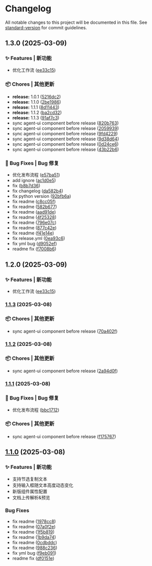 # Changelog

All notable changes to this project will be documented in this file. See [standard-version](https://github.com/conventional-changelog/standard-version) for commit guidelines.

## 1.3.0 (2025-03-09)


### ✨ Features | 新功能

* 优化工作流 ([ee33c15](https://github.com/TencentCloudBase/cloudbase-agent-ui/commit/ee33c155fe013b7e8342fd42785aa1920da58dd5))


### 📦 Chores | 其他更新

* **release:** 1.0.1 ([5216dc2](https://github.com/TencentCloudBase/cloudbase-agent-ui/commit/5216dc2997e7d7edfbe18b6b51df8fdd68c71637))
* **release:** 1.1.0 ([2be1986](https://github.com/TencentCloudBase/cloudbase-agent-ui/commit/2be1986b71e5f72b6cfbd714aa21e3130d4e3970))
* **release:** 1.1.1 ([8d11443](https://github.com/TencentCloudBase/cloudbase-agent-ui/commit/8d114432ce07e11ef198f3c7d0e0389c888231af))
* **release:** 1.1.2 ([ba2cd32](https://github.com/TencentCloudBase/cloudbase-agent-ui/commit/ba2cd3278772ac32fb3ae162588530049cc2e137))
* **release:** 1.1.3 ([91af7c3](https://github.com/TencentCloudBase/cloudbase-agent-ui/commit/91af7c3b7c1b5c2ddefccc985dee66b67bb74729))
* sync agent-ui component before release ([820b763](https://github.com/TencentCloudBase/cloudbase-agent-ui/commit/820b763496490a6aa2d48e592a60f528823534a3))
* sync agent-ui component before release ([2059939](https://github.com/TencentCloudBase/cloudbase-agent-ui/commit/2059939e8dedc65d26bbd3a68f6f0ffc1b4509b6))
* sync agent-ui component before release ([9fd4229](https://github.com/TencentCloudBase/cloudbase-agent-ui/commit/9fd42299a9461f1b044cce1c6cc3b5773ee54bef))
* sync agent-ui component before release ([9d38d64](https://github.com/TencentCloudBase/cloudbase-agent-ui/commit/9d38d64381671691e9409479c3baaf669d79d559))
* sync agent-ui component before release ([0d24ce6](https://github.com/TencentCloudBase/cloudbase-agent-ui/commit/0d24ce6ec687f5dc5941ec18de6109c2abda9273))
* sync agent-ui component before release ([43b22b6](https://github.com/TencentCloudBase/cloudbase-agent-ui/commit/43b22b677860115841400cba0c9fd0e4db2afdb0))


### 🐛 Bug Fixes | Bug 修复

* 优化发布流程 ([e57ba51](https://github.com/TencentCloudBase/cloudbase-agent-ui/commit/e57ba51c751959976ea88a185bec8ac1ce2ae12b))
* add ignore ([ac1d0e5](https://github.com/TencentCloudBase/cloudbase-agent-ui/commit/ac1d0e5f7051af8abd6f0924d12de91adb05b747))
* fix ([b8b7d36](https://github.com/TencentCloudBase/cloudbase-agent-ui/commit/b8b7d3618e29d93af166f7189767d7678d9c2a95))
* fix changelog ([da582b4](https://github.com/TencentCloudBase/cloudbase-agent-ui/commit/da582b426a7d66ffdea63bc10bd561394a5b3c9e))
* fix python version ([92bfb6a](https://github.com/TencentCloudBase/cloudbase-agent-ui/commit/92bfb6a19e14331d222a2b121d40f17fb4637e11))
* fix readme ([c8cc05f](https://github.com/TencentCloudBase/cloudbase-agent-ui/commit/c8cc05f89bc0223337e58ae39288dfba0df4b746))
* fix readme ([582b677](https://github.com/TencentCloudBase/cloudbase-agent-ui/commit/582b6772e39f6feb94beca9007efc53a38c7306e))
* fix readme ([aad91de](https://github.com/TencentCloudBase/cloudbase-agent-ui/commit/aad91de89a88790612f553965e5f2e0bf13a14d5))
* fix readme ([4f25328](https://github.com/TencentCloudBase/cloudbase-agent-ui/commit/4f2532883fc78ecb870c57c671d1ae6ad93147cc))
* fix readme ([796e07c](https://github.com/TencentCloudBase/cloudbase-agent-ui/commit/796e07cbbd27ab3e19ccfc022515812574d545a1))
* fix readme ([877c42e](https://github.com/TencentCloudBase/cloudbase-agent-ui/commit/877c42e921d85051bfeb1343f69fdcf1a30109fb))
* fix readme ([f41e14e](https://github.com/TencentCloudBase/cloudbase-agent-ui/commit/f41e14e6c9841d19bc42075f4f0f4ca08078a643))
* fix release.yml ([0ea93c6](https://github.com/TencentCloudBase/cloudbase-agent-ui/commit/0ea93c697758fb5fe3868bcfce2098f94bd37f2b))
* fix yml bug ([d9052ef](https://github.com/TencentCloudBase/cloudbase-agent-ui/commit/d9052ef9cea36e1647fc0d95f06a7ec97780a954))
* readme fix ([f7008b6](https://github.com/TencentCloudBase/cloudbase-agent-ui/commit/f7008b65f2ea5db59e085c9df710ac99e03e8174))

## 1.2.0 (2025-03-09)

### ✨ Features | 新功能

* 优化工作流 ([ee33c15](https://github.com/TencentCloudBase/cloudbase-agent-ui/commit/ee33c155fe013b7e8342fd42785aa1920da58dd5))

### [1.1.3](https://github.com/TencentCloudBase/cloudbase-agent-ui/compare/v1.1.2...v1.1.3) (2025-03-08)

### 📦 Chores | 其他更新

* sync agent-ui component before release ([70a402f](https://github.com/TencentCloudBase/cloudbase-agent-ui/commit/70a402fe69185bacdb5294633311ba176854f47c))

### [1.1.2](https://github.com/TencentCloudBase/cloudbase-agent-ui/compare/v1.1.1...v1.1.2) (2025-03-08)

### 📦 Chores | 其他更新

* sync agent-ui component before release ([2a94d0f](https://github.com/TencentCloudBase/cloudbase-agent-ui/commit/2a94d0f67a15a16bc1ce965ee0f11c75aa8f5031))

### [1.1.1](https://github.com/TencentCloudBase/cloudbase-agent-ui/compare/v1.1.0...v1.1.1) (2025-03-08)

### 🐛 Bug Fixes | Bug 修复

* 优化发布流程 ([bbc1712](https://github.com/TencentCloudBase/cloudbase-agent-ui/commit/bbc17121c9210a107b987aa4b7657de12e3a66a0))

### 📦 Chores | 其他更新

* sync agent-ui component before release ([f175767](https://github.com/TencentCloudBase/cloudbase-agent-ui/commit/f175767b844ba4ff907d216c76a1392ce3dc64f8))

## [1.1.0](https://github.com/TencentCloudBase/cloudbase-agent-ui/compare/v1.0.1-dev...v1.1.0) (2025-03-08)

### ✨ Features | 新功能

* 支持节选复制文本
* 支持输入框随文本高度动态变化
* 新版组件属性配置
* 文档上传解析&预览

### Bug Fixes

* fix readme ([1978cc8](https://github.com/TencentCloudBase/cloudbase-agent-ui/commit/1978cc800fe5149d102c493a6c3a07d8b9e6fa1e))
* fix readme ([07a0f2e](https://github.com/TencentCloudBase/cloudbase-agent-ui/commit/07a0f2e2f1e152cb1f1c4056cf90b0236879dbc1))
* fix readme ([1f5b819](https://github.com/TencentCloudBase/cloudbase-agent-ui/commit/1f5b81904391f53093ac3892fbc380329948d952))
* fix readme ([1b9da74](https://github.com/TencentCloudBase/cloudbase-agent-ui/commit/1b9da74613e6fc8faf75a400fd1a0cf136dcd436))
* fix readme ([0cdbddc](https://github.com/TencentCloudBase/cloudbase-agent-ui/commit/0cdbddc0e63c3d2073d42320c1a88c7a87d91285))
* fix readme ([988c236](https://github.com/TencentCloudBase/cloudbase-agent-ui/commit/988c2368fbe7850e1271362621b6114959a4d272))
* fix yml bug ([f9eb091](https://github.com/TencentCloudBase/cloudbase-agent-ui/commit/f9eb091f944f60c5229fae18ee1ec3a1e50a844f))
* readme fix ([df0151e](https://github.com/TencentCloudBase/cloudbase-agent-ui/commit/df0151e414ec24c9b4da4b2a229198ec17b97815))
